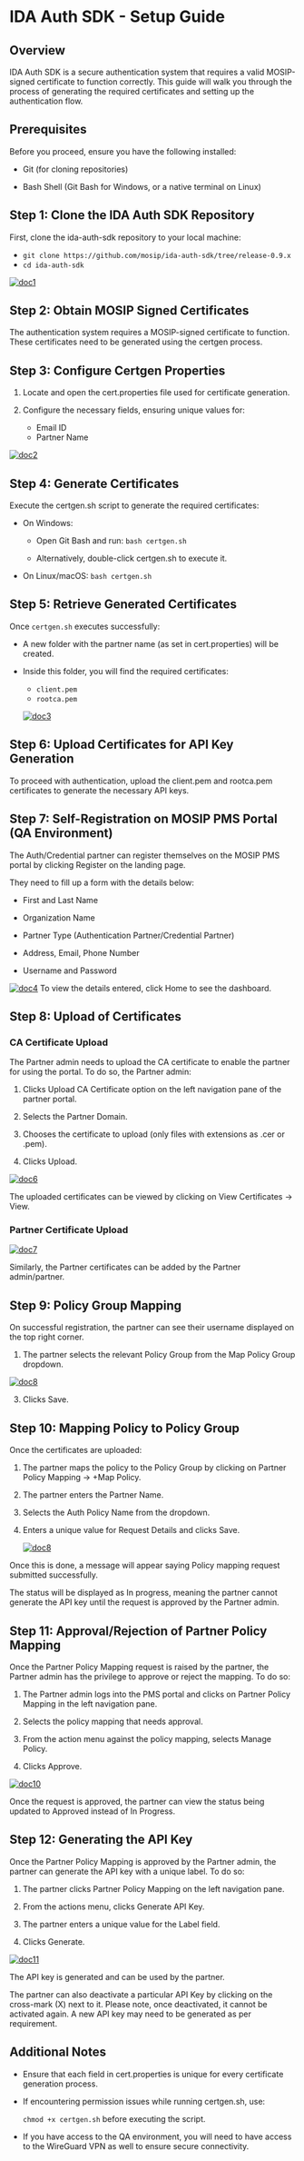 
# IDA Auth SDK - Setup Guide

## Overview

IDA Auth SDK is a secure authentication system that requires a valid MOSIP-signed certificate to function correctly. This guide will walk you through the process of generating the required certificates and setting up the authentication flow.

## Prerequisites

Before you proceed, ensure you have the following installed:

-   Git (for cloning repositories)
    
-   Bash Shell (Git Bash for Windows, or a native terminal on Linux)
    

## Step 1: Clone the IDA Auth SDK Repository

First, clone the ida-auth-sdk repository to your local machine:

- `git clone https://github.com/mosip/ida-auth-sdk/tree/release-0.9.x`
- `cd ida-auth-sdk`

<a href="https://ibb.co/23mymDxm"><img src="https://i.ibb.co/zVjrjypj/doc1.png" alt="doc1" border="0"></a>

## Step 2: Obtain MOSIP Signed Certificates

The authentication system requires a MOSIP-signed certificate to function. These certificates need to be generated using the certgen process.

## Step 3: Configure Certgen Properties

1.  Locate and open the cert.properties file used for certificate generation.
    
2.  Configure the necessary fields, ensuring unique values for:
    
    -   Email ID
    -   Partner Name
    
<a href="https://ibb.co/W44SrNz1"><img src="https://i.ibb.co/Nddw0gNz/doc2.png" alt="doc2" border="0"></a>
        

## Step 4: Generate Certificates

Execute the certgen.sh script to generate the required certificates:

-   On Windows:
    
    -   Open Git Bash and run: `bash certgen.sh`
        
        
    -   Alternatively, double-click certgen.sh to execute it.
        
-   On Linux/macOS: `bash certgen.sh`
    
    

## Step 5: Retrieve Generated Certificates

Once `certgen.sh` executes successfully:

-   A new folder with the partner name (as set in cert.properties) will be created.
-   Inside this folder, you will find the required certificates:
    -   `client.pem`
    -   `rootca.pem`
    
    <a href="https://imgbb.com/"><img src="https://i.ibb.co/3xTqSs9/doc3.png" alt="doc3" border="0"></a>
        

## Step 6: Upload Certificates for API Key Generation

To proceed with authentication, upload the client.pem and rootca.pem certificates to generate the necessary API keys.



## Step 7: Self-Registration on MOSIP PMS Portal (QA Environment)

The Auth/Credential partner can register themselves on the MOSIP PMS portal by clicking Register on the landing page.

They need to fill up a form with the details below:

-   First and Last Name
    
-   Organization Name
    
-   Partner Type (Authentication Partner/Credential Partner)
    
-   Address, Email, Phone Number
    
-   Username and Password
    
<a href="https://ibb.co/xSgwtk3N"><img src="https://i.ibb.co/C5943cWf/doc4.png" alt="doc4" border="0"></a>
To view the details entered, click Home to see the dashboard.

## Step 8: Upload of Certificates

### CA Certificate Upload

The Partner admin needs to upload the CA certificate to enable the partner for using the portal. To do so, the Partner admin:

1.  Clicks Upload CA Certificate option on the left navigation pane of the partner portal.
    
2.  Selects the Partner Domain.
    
3.  Chooses the certificate to upload (only files with extensions as .cer or .pem).
    
4.  Clicks Upload.

<a href="https://ibb.co/7tkc5BrM"><img src="https://i.ibb.co/s9WSGcsx/doc6.png" alt="doc6" border="0"></a>
    

The uploaded certificates can be viewed by clicking on View Certificates -> View.

### Partner Certificate Upload

<a href="https://ibb.co/kVYx9Y1C"><img src="https://i.ibb.co/hxpyZpfz/doc7.png" alt="doc7" border="0"></a>

Similarly, the Partner certificates can be added by the Partner admin/partner.

## Step 9: Policy Group Mapping

On successful registration, the partner can see their username displayed on the top right corner.

1.  The partner selects the relevant Policy Group from the Map Policy Group dropdown.

<a href="https://ibb.co/5XkNjthy"><img src="https://i.ibb.co/zWFy2jVY/doc8.png" alt="doc8" border="0"></a>
    
3.  Clicks Save.
    



## Step 10: Mapping Policy to Policy Group

Once the certificates are uploaded:

1.  The partner maps the policy to the Policy Group by clicking on Partner Policy Mapping -> +Map Policy.
    
2.  The partner enters the Partner Name.
    
3.  Selects the Auth Policy Name from the dropdown.
    
4.  Enters a unique value for Request Details and clicks Save.
    
    <a href="https://ibb.co/5XkNjthy"><img src="https://i.ibb.co/zWFy2jVY/doc8.png" alt="doc8" border="0"></a>

Once this is done, a message will appear saying Policy mapping request submitted successfully.

The status will be displayed as In progress, meaning the partner cannot generate the API key until the request is approved by the Partner admin.

## Step 11: Approval/Rejection of Partner Policy Mapping

Once the Partner Policy Mapping request is raised by the partner, the Partner admin has the privilege to approve or reject the mapping. To do so:

1.  The Partner admin logs into the PMS portal and clicks on Partner Policy Mapping in the left navigation pane.
    
2.  Selects the policy mapping that needs approval.
    
3.  From the action menu against the policy mapping, selects Manage Policy.
    
4.  Clicks Approve.

<a href="https://ibb.co/23ZfyYsq"><img src="https://i.ibb.co/B2nStKrL/doc10.png" alt="doc10" border="0"></a>
    

Once the request is approved, the partner can view the status being updated to Approved instead of In Progress.

## Step 12: Generating the API Key

Once the Partner Policy Mapping is approved by the Partner admin, the partner can generate the API key with a unique label. To do so:

1.  The partner clicks Partner Policy Mapping on the left navigation pane.
    
2.  From the actions menu, clicks Generate API Key.
    
3.  The partner enters a unique value for the Label field.
    
4.  Clicks Generate.

<a href="https://ibb.co/5X9nrPHk"><img src="https://i.ibb.co/Xf437qRD/doc11.png" alt="doc11" border="0"></a>
    

The API key is generated and can be used by the partner.

The partner can also deactivate a particular API Key by clicking on the cross-mark (X) next to it. Please note, once deactivated, it cannot be activated again. A new API key may need to be generated as per requirement.

## Additional Notes

-   Ensure that each field in cert.properties is unique for every certificate generation process.
    
-   If encountering permission issues while running certgen.sh, use:
    
    
    `chmod +x certgen.sh`   before executing the script.
    
-   If you have access to the QA environment, you will need to have access to the WireGuard VPN as well to ensure secure connectivity.
